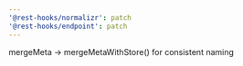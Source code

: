 ```yaml
---
'@rest-hooks/normalizr': patch
'@rest-hooks/endpoint': patch
---
```


mergeMeta -> mergeMetaWithStore() for consistent naming
